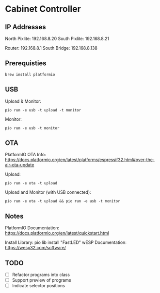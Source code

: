 # Cabinet Controller

## IP Addresses
North Pixlite: 192.168.8.20
South Pixlite: 192.168.8.21

Router: 192.168.8.1
South Bridge: 192.168.8.138


## Prerequisties

    brew install platformio

## USB

Upload & Monitor:

    pio run -e usb -t upload -t monitor
    
Monitor:

    pio run -e usb -t monitor
    
## OTA

PlatformIO OTA Info: https://docs.platformio.org/en/latest/platforms/espressif32.html#over-the-air-ota-update

Upload:

    pio run -e ota -t upload
    
Upload and Monitor (with USB connected):

    pio run -e ota -t upload && pio run -e usb -t monitor


## Notes

PlatformIO Documentation: https://docs.platformio.org/en/latest/quickstart.html

Install Library: pio lib install "FastLED"
wESP Documentation: https://wesp32.com/software/


## TODO

- [ ] Refactor programs into class
- [ ] Support preview of programs
- [ ] Indicate selector positions
